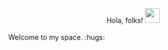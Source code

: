 

<!--
**akanksha21singh/akanksha21singh** is a ✨ _special_ ✨ repository because its `README.md` (this file) appears on your GitHub profile.

Here are some ideas to get you started:

- 🔭 I’m currently working on ...
- 🌱 I’m currently learning ...
- 👯 I’m looking to collaborate on ...
- 🤔 I’m looking for help with ...
- 💬 Ask me about ...
- 📫 How to reach me: ...
- 😄 Pronouns: ...
- ⚡ Fun fact: ...
-->
<div style='text-align:center; vertical-align:middle; width=1000px'> Hola, folks! <img src="https://raw.githubusercontent.com/MartinHeinz/MartinHeinz/master/wave.gif" width="30px"></div> <br>
Welcome to my space. :hugs:
